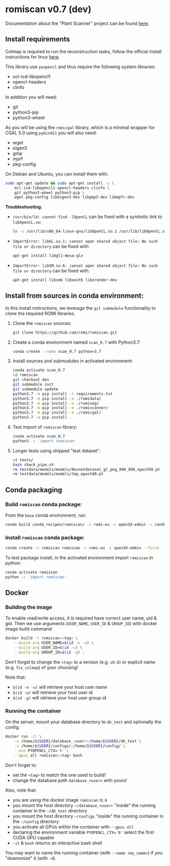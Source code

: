 # romiscan v0.7 (dev)

Documentation about the "Plant Scanner" project can be found [here](https://docs.romi-project.eu/Scanner/home/).

## Install requirements
Colmap is required to run the reconstruction tasks, follow the official install instructions for linux [here](https://colmap.github.io/install.html#linux).

This library use `pyopencl` and thus require the following system libraries:

- ocl-icd-libopencl1
- opencl-headers
- clinfo

In addition you will need:

- git
- python3-pip
- python3-wheel

As you will be using the `romicgal` library, which is a minimal wrapper for CGAL 5.0 using `pybind11` you will also need:
- wget
- eigen3
- gmp
- mprf
- pkg-config

On Debian and Ubuntu, you can install them with:
```bash
sudo apt-get update && sudo apt-get install -y \
    ocl-icd-libopencl1 opencl-headers clinfo \
    git python3-wheel python3-pip \
    wget pkg-config libeigen3-dev libgmp3-dev libmpfr-dev
```

**Troubleshooting**:

- `/usr/bin/ld: cannot find -lOpenCL` can be fixed with a symbolic link to `libOpenCL.so`:
    ```bash
    ln -s /usr/lib/x86_64-linux-gnu/libOpenCL.so.1 /usr/lib/libOpenCL.so
    ```
- `ImportError: libGL.so.1: cannot open shared object file: No such file or directory` can be fixed with:
    ```bash
    apt-get install libgl1-mesa-glx
    ```
- `ImportError: libSM.so.6: cannot open shared object file: No such file or directory` can be fixed with:
    ```bash
    apt-get install libsm6 libxext6 libxrender-dev
    ```

## Install from sources in conda environment:
In this install instructions, we leverage the `git submodule` functionality to clone the required ROMI libraries.

1. Clone the `romiscan` sources:
    ```bash
    git clone https://github.com/romi/romiscan.git
    ```
2. Create a conda environment named `scan_0.7` with Python3.7:
    ```bash
    conda create --name scan_0.7 python=3.7
    ```
3. Install sources and submodules in activated environment:
    ```bash
    conda activate scan_0.7
    cd romiscan
    git checkout dev
    git submodule init
    git submodule update
    python3.7 -m pip install -r requirements.txt
    python3.7 -m pip install -e ./romidata/
    python3.7 -m pip install -e ./romiseg/
    python3.7 -m pip install -e ./romiscanner/
    python3.7 -m pip install -e ./romicgal/
    python3.7 -m pip install .
    ```
4. Test import of `romiscan` library:
    ```bash
    conda activate scan_0.7
    python3 -c 'import romiscan'
    ```
5. Longer tests using shipped "test dataset":
    ```bash
    cd tests/
    bash check_pipe.sh
    rm testdata/models/models/Resnetdataset_gl_png_896_896_epoch50.pt
    rm testdata/models/models/tmp_epoch40.pt
    ```


## Conda packaging

### Build `romiscan` conda package:
From the `base` conda environment, run:
```bash
conda build conda_recipes/romiscan/ -c romi-eu -c open3d-admin -c conda-forge --user romi-eu
```


### Install `romiscan` conda package:
```bash
conda create -n romiscan romiscan -c romi-eu -c open3d-admin --force
```
To test package install, in the activated environment import `romiscan` in python:
```bash
conda activate romiscan
python -c 'import romiscan'
```


## Docker

### Building the image
To enable read/write access, it is required have correct user name, uid & gid.
Then we use arguments (`USER_NAME`, `USER_ID` & `GROUP_ID`) with docker image build command:
```bash
docker build -t romiscan:<tag> \
    --build-arg USER_NAME=$(id -n -u) \
    --build-arg USER_ID=$(id -u) \
    --build-arg GROUP_ID=$(id -g) .
```
Don’t forget to change the `<tag>` to a version (e.g. `v0.6`) or explicit name (e.g. `fix_colmap`) of your choosing!

Note that:

- `$(id -n -u)` will retrieve your host user name
- `$(id -u)` will retrieve your host user id
- `$(id -g)` will retrieve your host user group id


### Running the container
On the server, mount your database directory to `db_test` and optionally the config: 
```bash
docker run -it \
    -v /home/${USER}/database_<user>:/home/${USER}/db_test \
    -v /home/${USER}/configs/:/home/${USER}/config/ \
    --env PYOPENCL_CTX='0' \
    --gpus all romiscan:<tag> bash
```
Don't forget to:

- set the `<tag>` to match the one used to build!
- change the database path `database_<user>` with yours!

Also, note that:

- you are using the docker image `romiscan:0.6`
- you mount the host directory `~/database_<user>` "inside" the running container in the `~/db_test` directory
- you mount the host directory `~/configs` "inside" the running container in the `~/config` directory
- you activate all GPUs within the container with `--gpus all`
- declaring the environment variable `PYOPENCL_CTX='0'` select the first CUDA GPU capable
- `-it` & `bash` returns an interactive bash shell

You may want to name the running container (with `--name <my_name>`) if you "deamonize" it (with `-d`).
